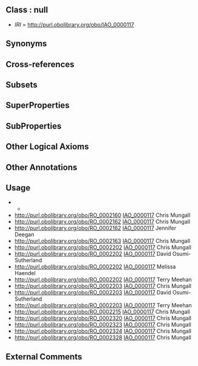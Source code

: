 
## Class : null

 * *IRI* = http://purl.obolibrary.org/obo/IAO_0000117

## Synonyms


## Cross-references


## Subsets


## SuperProperties


## SubProperties


## Other Logical Axioms


## Other Annotations


## Usage

 * -
 * http://purl.obolibrary.org/obo/RO_0002160 [IAO_0000117](../../IAO/17/IAO_0000117.md) Chris Mungall
 * http://purl.obolibrary.org/obo/RO_0002162 [IAO_0000117](../../IAO/17/IAO_0000117.md) Chris Mungall
 * http://purl.obolibrary.org/obo/RO_0002162 [IAO_0000117](../../IAO/17/IAO_0000117.md) Jennifer Deegan
 * http://purl.obolibrary.org/obo/RO_0002163 [IAO_0000117](../../IAO/17/IAO_0000117.md) Chris Mungall
 * http://purl.obolibrary.org/obo/RO_0002202 [IAO_0000117](../../IAO/17/IAO_0000117.md) Chris Mungall
 * http://purl.obolibrary.org/obo/RO_0002202 [IAO_0000117](../../IAO/17/IAO_0000117.md) David Osumi-Sutherland
 * http://purl.obolibrary.org/obo/RO_0002202 [IAO_0000117](../../IAO/17/IAO_0000117.md) Melissa Haendel
 * http://purl.obolibrary.org/obo/RO_0002202 [IAO_0000117](../../IAO/17/IAO_0000117.md) Terry Meehan
 * http://purl.obolibrary.org/obo/RO_0002203 [IAO_0000117](../../IAO/17/IAO_0000117.md) Chris Mungall
 * http://purl.obolibrary.org/obo/RO_0002203 [IAO_0000117](../../IAO/17/IAO_0000117.md) David Osumi-Sutherland
 * http://purl.obolibrary.org/obo/RO_0002203 [IAO_0000117](../../IAO/17/IAO_0000117.md) Terry Meehan
 * http://purl.obolibrary.org/obo/RO_0002215 [IAO_0000117](../../IAO/17/IAO_0000117.md) Chris Mungall
 * http://purl.obolibrary.org/obo/RO_0002320 [IAO_0000117](../../IAO/17/IAO_0000117.md) Chris Mungall
 * http://purl.obolibrary.org/obo/RO_0002323 [IAO_0000117](../../IAO/17/IAO_0000117.md) Chris Mungall
 * http://purl.obolibrary.org/obo/RO_0002324 [IAO_0000117](../../IAO/17/IAO_0000117.md) Chris Mungall
 * http://purl.obolibrary.org/obo/RO_0002328 [IAO_0000117](../../IAO/17/IAO_0000117.md) Chris Mungall

## External Comments


